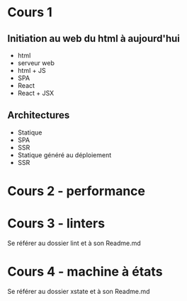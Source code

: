 # Cours 1

## Initiation au web du html à aujourd'hui

- html
- serveur web
- html + JS
- SPA
- React
- React + JSX

## Architectures

- Statique
- SPA
- SSR
- Statique généré au déploiement
- SSR


# Cours 2 - performance

# Cours 3 - linters

Se référer au dossier lint et à son Readme.md

# Cours 4 - machine à états

Se référer au dossier xstate et à son Readme.md

